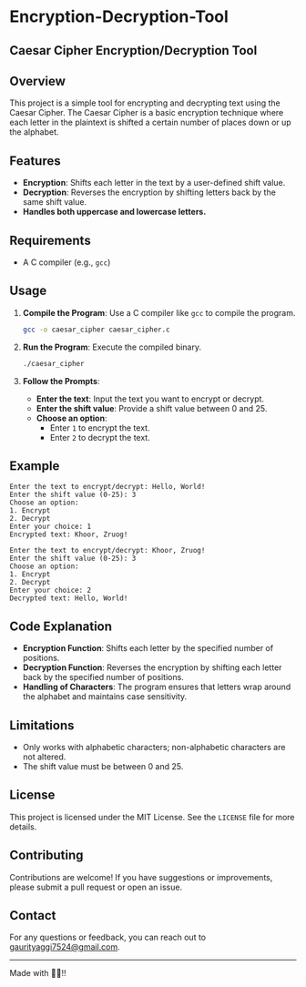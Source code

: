 # Encryption-Decryption-Tool
## Caesar Cipher Encryption/Decryption Tool

## Overview

This project is a simple tool for encrypting and decrypting text using the Caesar Cipher. The Caesar Cipher is a basic encryption technique where each letter in the plaintext is shifted a certain number of places down or up the alphabet.

## Features

- **Encryption**: Shifts each letter in the text by a user-defined shift value.
- **Decryption**: Reverses the encryption by shifting letters back by the same shift value.
- **Handles both uppercase and lowercase letters.**

## Requirements

- A C compiler (e.g., `gcc`)

## Usage

1. **Compile the Program**:
   Use a C compiler like `gcc` to compile the program.

   ```sh
   gcc -o caesar_cipher caesar_cipher.c
   ```

2. **Run the Program**:
   Execute the compiled binary.

   ```sh
   ./caesar_cipher
   ```

3. **Follow the Prompts**:
   - **Enter the text**: Input the text you want to encrypt or decrypt.
   - **Enter the shift value**: Provide a shift value between 0 and 25.
   - **Choose an option**:
     - Enter `1` to encrypt the text.
     - Enter `2` to decrypt the text.

## Example

```text
Enter the text to encrypt/decrypt: Hello, World!
Enter the shift value (0-25): 3
Choose an option:
1. Encrypt
2. Decrypt
Enter your choice: 1
Encrypted text: Khoor, Zruog!

Enter the text to encrypt/decrypt: Khoor, Zruog!
Enter the shift value (0-25): 3
Choose an option:
1. Encrypt
2. Decrypt
Enter your choice: 2
Decrypted text: Hello, World!
```

## Code Explanation

- **Encryption Function**: Shifts each letter by the specified number of positions.
- **Decryption Function**: Reverses the encryption by shifting each letter back by the specified number of positions.
- **Handling of Characters**: The program ensures that letters wrap around the alphabet and maintains case sensitivity.

## Limitations

- Only works with alphabetic characters; non-alphabetic characters are not altered.
- The shift value must be between 0 and 25.

## License

This project is licensed under the MIT License. See the `LICENSE` file for more details.

## Contributing

Contributions are welcome! If you have suggestions or improvements, please submit a pull request or open an issue.

## Contact

For any questions or feedback, you can reach out to [gaurityaggi7524@gmail.com](mailto:gaurityagi7524@gmail.com).

---
Made with 🤍💖!!
